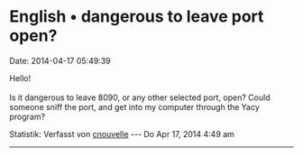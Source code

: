 English • dangerous to leave port open?
=======================================

Date: 2014-04-17 05:49:39

Hello!\
\
Is it dangerous to leave 8090, or any other selected port, open? Could
someone sniff the port, and get into my computer through the Yacy
program?

Statistik: Verfasst von
[cnouvelle](http://forum.yacy-websuche.de/memberlist.php?mode=viewprofile&u=2881)
--- Do Apr 17, 2014 4:49 am

------------------------------------------------------------------------
